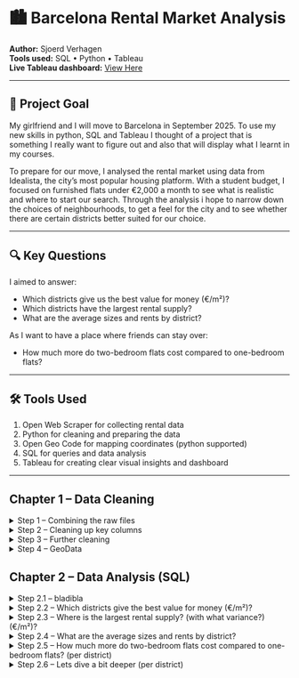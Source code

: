 # 🏙️ Barcelona Rental Market Analysis

**Author:** Sjoerd Verhagen  
**Tools used:** SQL • Python • Tableau  
**Live Tableau dashboard:** [View Here](https://public.tableau.com/views/YOUR-DASHBOARD-LINK)

---

## 🎯 Project Goal

My girlfriend and I will move to Barcelona in September 2025. To use my new skills in python, SQL and Tableau I thought of a project that is something I really want to figure out and also that will display what I learnt in my courses. 

To prepare for our move, I analysed the rental market using data from Idealista, the city’s most popular housing platform. With a student budget, I focused on furnished flats under €2,000 a month to see what is realistic and where to start our search. Through the analysis i hope to narrow down the choices of neighbourhoods, to get a feel for the city and to see whether there are certain districts better suited for our choice.


---

## 🔍 Key Questions

I aimed to answer:
- Which districts give us the best value for money (€/m²)?
- Which districts have the largest rental supply? 
- What are the average sizes and rents by district?

As I want to have a place where friends can stay over:
- How much more do two-bedroom flats cost compared to one-bedroom flats?


---

## 🛠️ Tools Used

1. Open Web Scraper for collecting rental data
2. Python for cleaning and preparing the data
3.  Open Geo Code for mapping coordinates (python supported)
4.  SQL for queries and data analysis
5. Tableau for creating clear visual insights and dashboard

---

## Chapter 1 – Data Cleaning

<details>
  <summary>Step 1 – Combining the raw files</summary


For step 1, I used Python to combine all individual CSV files into one dataset. I loaded each file from the project folder, appended them to a list of DataFrames, and then concatenated everything into a single DataFrame. I saved this as a new CSV file and quickly explored its structure to check that everything had loaded correctly.

```python
import os
import pandas as pd

folder_path = "/Users/sjoerdv/Documents/PERSOONLIJK/Portfolio/Data 27 jul"
csv_files = [f for f in os.listdir(folder_path) if f.endswith(".csv")]
df_list = []

# Loop through and read each file
for file in csv_files:
    file_path = os.path.join(folder_path, file)
    df = pd.read_csv(file_path)
    df_list.append(df)

# Combine all dataframes
combined_df = pd.concat(df_list, ignore_index=True)

# Save to new CSV
output_file = os.path.join(folder_path, "all_rent_data.csv")
combined_df.to_csv(output_file, index=False)

print(f"Combined {len(csv_files)} files into: {output_file}")

# Load the new combined file
df = pd.read_csv(output_file)

# Show shape
print("\nSHAPE of dataset:", df.shape)

# Show columns
print("\nCOLUMNS:")
print(df.columns.tolist())

# Show index
print("\nINDEX:")
print(df.index)

# Numeric stats
print("\nDESCRIPTIVE STATISTICS (numerical):")
print(df.describe())

# Non-numeric stats
print("\nDESCRIPTIVE STATISTICS (non-numerical):")
print(df.describe(include=['object']))

# Preview first 5 rows
print("\nFIRST 5 ROWS:")
print(df.head())
```

</details> <details> <summary>Step 2 – Cleaning up key columns</summary>


In this step, I cleaned the price, size, and price-per-m² columns. The raw data included symbols like “€” and “m²”. I stripped those out so the values are now usable as proper numbers.
- Converted price to price_clean, containing just the amount as a float.
- Did the same for price_per_m2 and size, which now have clean numerical values in new columns.
- Finally, I checked for missing values in those cleaned columns.



```python
import pandas as pd

# Load your dataset
file_path = "/Users/sjoerdv/Documents/PERSOONLIJK/Portfolio/Data 27 jul/all_rent_data.csv"
df = pd.read_csv(file_path)

# Clean 'price' (e.g. "1,100 €/month" → 1100.0)
df['price_clean'] = df['price'].str.replace(r'[^\d,]', '', regex=True)\
                                .str.replace(',', '')\
                                .astype(float)

# Clean 'price_per_m2' (e.g. "73.33 €/m²" → 73.33)
df['price_per_m2_clean'] = df['price_per_m2'].str.replace(r'[^\d.,]', '', regex=True)\
                                             .str.replace(',', '')\
                                             .astype(float)

# Clean 'size' (e.g. "15 m²" → 15.0)
df['size_clean'] = df['size'].str.replace(r'[^\d.,]', '', regex=True)\
                              .str.replace(',', '')\
                              .astype(float)

# Preview cleaned values
print("\nCleaned values:")
print(df[['price', 'price_clean', 'price_per_m2', 'price_per_m2_clean', 'size', 'size_clean']].head(10))

# Count non-missing values in each cleaned column
print("\nNon-missing values:")
print("price_clean:         ", df['price_clean'].notna().sum())
print("price_per_m2_clean:  ", df['price_per_m2_clean'].notna().sum())
print("size_clean:          ", df['size_clean'].notna().sum())
```

</details> <details>
  <summary>Step 3 – Further cleaning</summary


For step 3, I further cleaned the columns...


```python
import pandas as pd

# Load the dataset
file_path = "/Users/sjoerdv/Documents/PERSOONLIJK/Portfolio/Data 27 jul/all_rent_data_cleaned.csv"
df = pd.read_csv(file_path)

# Extract number of bedrooms (e.g. "2 bed." → 2.0)
df['bedrooms_clean'] = df['bedrooms'].str.extract(r'(\d+)').astype(float)

# Preview cleaned results
print("\n🛏️ Bedrooms cleaned preview:")
print(df[['bedrooms', 'bedrooms_clean']].head(10))

# Show descriptive statistics
print("\n📊 Descriptive statistics for bedrooms:")
print(df['bedrooms_clean'].describe())

# Save the updated file
output_path = "/Users/sjoerdv/Documents/PERSOONLIJK/Portfolio/Data 27 jul/all_rent_data_cleaned_v2.csv"
df.to_csv(output_path, index=False)

print(f"\n✅ File saved with cleaned bedrooms column:\n{output_path}")


——————
Code Block 3


import numpy as np

# Step 1: Extract numeric bedrooms from 'bedrooms' column
df['bedrooms_clean'] = df['bedrooms'].str.extract(r'(\d+)').astype(float)

# Step 2: Fill in 0 where listing-link indicates a Studio
is_studio = df['listing-link'].str.contains(r'\b[Ss]tudio\b', na=False)
df.loc[is_studio, 'bedrooms_clean'] = 0

# Step 3: Preview the result
print("\n🛏️ Cleaned bedrooms (including Studio):")
print(df[['listing-link', 'bedrooms', 'bedrooms_clean']].head(10))

# Step 4: Show stats
print("\n📊 Descriptive statistics for bedrooms_clean:")
print(df['bedrooms_clean'].describe())

# Step 5: Count missing values
print("\n❌ Missing values in bedrooms_clean:", df['bedrooms_clean'].isna().sum())



———————


# Fix remaining missing bedrooms based on keywords like 'Studio', 'Loft', etc.
studio_keywords = r'(Studio|Loft|Mini|Open-plan)'
studio_mask = df['bedrooms_clean'].isna() & df['listing-link'].str.contains(studio_keywords, case=False, na=False)
df.loc[studio_mask, 'bedrooms_clean'] = 0

# As fallback, fill any remaining NaNs with 0
df['bedrooms_clean'] = df['bedrooms_clean'].fillna(0)

# Ensure the column is numeric
df['bedrooms_clean'] = df['bedrooms_clean'].astype(int)

# Check for remaining missing values
missing = df['bedrooms_clean'].isna().sum()
print(f"❌ Missing values in bedrooms_clean: {missing}")

# Show descriptive statistics
print("\n📊 Descriptive statistics for bedrooms_clean:")
print(df['bedrooms_clean'].describe())
```
</details> 

</details> <details> <summary> Step 4 – GeoData</summary>

In this step i added the latitude and longitude for every apartment, through GeoData I can automate this process. By fillin gin the API and adding everything I made into geodata that I could later load into Tableau to make a visual representation of the barcelona map.

```python
import pandas as pd
from opencage.geocoder import OpenCageGeocode
import time
from tqdm import tqdm  # progress bar

# API key
key = '0a2df27082034108b046e61491ef609d'
geocoder = OpenCageGeocode(key)

# Load cleaned CSV
file_path = "/Users/sjoerdv/Documents/PERSOONLIJK/Portfolio/Data 27 jul/all_rent_data_cleaned_v3.csv"
df = pd.read_csv(file_path)

# Create address query (Street + Subdistrict + District + Barcelona, Spain)
def build_query(row):
    parts = [row['street_cleaned'], row['subdistrict'], row['district'], 'Barcelona, Spain']
    return ', '.join([p for p in parts if pd.notna(p)])

df['full_address'] = df.apply(build_query, axis=1)

# Geocode function
def geocode_address(query):
    try:
        results = geocoder.geocode(query)
        if results and len(results):
            lat = results[0]['geometry']['lat']
            lng = results[0]['geometry']['lng']
            country_code = results[0]['components'].get('country_code', '')
            timezone = results[0]['annotations']['timezone']['name']
            return pd.Series([lat, lng, country_code, timezone])
        else:
            return pd.Series([None, None, None, None])
    except Exception as e:
        print(f"Error geocoding {query}: {e}")
        return pd.Series([None, None, None, None])

# Apply geocoding with progress bar (and respect free tier: 1 request/sec)
tqdm.pandas()
df[['latitude', 'longitude', 'country_code', 'timezone']] = df['full_address'].progress_apply(lambda x: geocode_address(x))
    # Pause between requests to respect API rate limit
    # time.sleep(1)  # Uncomment if needed for free tier limit

# Save results
output_path = "/Users/sjoerdv/Documents/PERSOONLIJK/Portfolio/Data 27 jul/all_rent_data_geocoded.csv"
df.to_csv(output_path, index=False)
print(f"\n✅ Geocoded file saved to: {output_path}")
```
</details>


## Chapter 2 – Data Analysis (SQL)

<details>
  <summary>Step 2.1 – bladibla</summary

For step 1,

```sql
SELECT 
  district, 
  COUNT(*) AS number_of_listings,
  ROUND(AVG(price_clean),2) AS avg_price,
  MIN(price_clean) AS min_price,
  MAX(price_clean) AS max_price,
  ROUND(STDDEV_SAMP(price_clean),2) AS stddev_price
FROM table_v4
GROUP BY district
ORDER BY avg_price DESC;
```

Let us take a look at the table

| "district"            | "number_of_listings" | "avg_price" | "min_price" | "max_price" | "stddev_price" |
|-----------------------|----------------------|-------------|-------------|-------------|----------------|
| "Sant Martí"          | 134                  | 1627.01     | 650         | 2000        | 320.09         |
| "Eixample"            | 434                  | 1611.85     | 750         | 2000        | 293.27         |
| "Sant Andreu"         | 34                   | 1596.03     | 990         | 2000        | 357.77         |
| "Les Corts"           | 66                   | 1591.97     | 850         | 2000        | 295.73         |
| "Gràcia"              | 199                  | 1543.67     | 800         | 2000        | 306.06         |
| "Sarrià-Sant Gervasi" | 200                  | 1523.50     | 865         | 2000        | 244.91         |
| "Nou Barris"          | 17                   | 1479.12     | 850         | 2000        | 344.61         |
| "Sants-Montjuïc"      | 200                  | 1441.33     | 945         | 2000        | 244.22         |
| "Ciutat Vella"        | 846                  | 1339.66     | 700         | 2000        | 303.65         |
| "Horta Guinardó"      | 88                   | 1299.02     | 750         | 1995        | 284.45         |

Just to get an overview, I think as Nou Barris and Sant Andreu only have this many listings, I will exclude them as they are a very small sample size. Statistically with explorationary studies you take 30, and I will take that too as a benchmark. Lets focus on the other neighbourhoods with bigger sample sizes.
</details>

<details>
  <summary>Step 2.2 – Which districts give the best value for money (€/m²)? </summary

To answer this question lets take a look at the sqlquery...

```sql
SELECT 
  district,
  COUNT(*) AS number_of_listings,
  ROUND(AVG(price_per_m2_clean),2) AS avg_price_per_m2,
  MIN(price_per_m2_clean) AS min_price_per_m2,
  MAX(price_per_m2_clean) AS max_price_per_m2,
  ROUND(STDDEV_SAMP(price_per_m2_clean),2) AS stddev_price_per_m2
FROM table_v4
WHERE district NOT IN ('Sant Andreu', 'Nou Barris') 
GROUP BY district
ORDER BY avg_price_per_m2 ASC; 
```

In this table:

| district            | number_of_listings | avg_size_m2 | avg_rent | min_rent | max_rent | rent_stddev |
|---------------------|--------------------|-------------|----------|----------|----------|-------------|
| Horta Guinardó      |                 88 |       68.75 |  1299.02 |      750 |     1995 |      284.45 |
| Ciutat Vella        |                846 |       54.15 |  1339.66 |      700 |     2000 |      303.65 |
| Sants-Montjuïc      |                200 |       59.59 |  1441.33 |      945 |     2000 |      244.22 |
| Nou Barris          |                 17 |       80.76 |  1479.12 |      850 |     2000 |      344.61 |
| Sarrià-Sant Gervasi |                200 |       62.61 |   1523.5 |      865 |     2000 |      244.91 |
| Gràcia              |                199 |        63.9 |  1543.67 |      800 |     2000 |      306.06 |
| Les Corts           |                 66 |       73.26 |  1591.97 |      850 |     2000 |      295.73 |
| Sant Andreu         |                 34 |       69.18 |  1596.03 |      990 |     2000 |      357.77 |
| Eixample            |                434 |       65.59 |  1611.85 |      750 |     2000 |      293.27 |
| Sant Martí          |                134 |       66.08 |  1627.01 |      650 |     2000 |      320.09 |

**Horta Guinardó** and **Les Corts** give the best average price per m2, with a similar st dev compared to the other neighbourhoods. The average price is quie a bit lower then the other neighbourhoods, with a similar stdev. 
</details>

<details>
  <summary>Step 2.3 – Where is the largest rental supply? (with what variance?) (€/m²)? </summary

Here introducing the SQL

```sql
SELECT 
  district,
  COUNT(*) AS number_of_listings,
  ROUND(VAR_SAMP(price_clean),2) AS price_variance,
  ROUND(STDDEV_SAMP(price_clean),1) AS price_stddev
FROM table_v4
WHERE district NOT IN ('Sant Andreu', 'Nou Barris')
GROUP BY district
ORDER BY price_stddev DESC;
```

| district            | number_of_listings | price_variance | price_stddev |
|---------------------|--------------------|----------------|--------------|
| Ciutat Vella        |                846 |       92201.29 |        303.6 |
| Eixample            |                434 |        86004.7 |        293.3 |
| Sarrià-Sant Gervasi |                200 |       59978.54 |        244.9 |
| Sants-Montjuïc      |                200 |       59644.13 |        244.2 |
| Gràcia              |                199 |       93673.88 |        306.1 |
| Sant Martí          |                134 |      102454.79 |        320.1 |
| Horta Guinardó      |                 88 |       80911.56 |        284.4 |
| Les Corts           |                 66 |       87456.15 |        295.7 |

The biggest rental supply is in **Ciuttat Vella**, Followed by **Exiample**. We see here that the standard deviation of the price is also the lowest in **Sarrià-Sant Gervasi** and **Sants-Montjuï**, which have the third and forth most listings available. Even thought they had greater average pricesthen **Les Corts** and **Guinardo**. The biggest variance is in **Sant Marti**. 
</details>

<details>
  <summary>Step 2.4 – What are the average sizes and rents by district? </summary

```sql
SELECT 
  district,
  COUNT(*) AS number_of_listings,
  ROUND(AVG(size_clean),2) AS avg_size_m2,
  ROUND(AVG(price_clean),2) AS avg_rent,
  MIN(price_clean) AS min_rent,
  MAX(price_clean) AS max_rent,
  ROUND(STDDEV_SAMP(price_clean),2) AS rent_stddev
FROM table_v4
WHERE district NOT IN ('Sant Andreu', 'Nou Barris') 
GROUP BY district
ORDER BY avg_rent ASC;  
```

| district            | number_of_listings | avg_size_m2 | avg_rent | min_rent | max_rent | rent_stddev |
|---------------------|--------------------|-------------|----------|----------|----------|-------------|
| Horta Guinardó      |                 88 |       68.75 |  1299.02 |      750 |     1995 |      284.45 |
| Ciutat Vella        |                846 |       54.15 |  1339.66 |      700 |     2000 |      303.65 |
| Sants-Montjuïc      |                200 |       59.59 |  1441.33 |      945 |     2000 |      244.22 |
| Sarrià-Sant Gervasi |                200 |       62.61 |   1523.5 |      865 |     2000 |      244.91 |
| Gràcia              |                199 |        63.9 |  1543.67 |      800 |     2000 |      306.06 |
| Les Corts           |                 66 |       73.26 |  1591.97 |      850 |     2000 |      295.73 |
| Eixample            |                434 |       65.59 |  1611.85 |      750 |     2000 |      293.27 |
| Sant Martí          |                134 |       66.08 |  1627.01 |      650 |     2000 |      320.09 |

The average rent in Horta Guinardo and Cuitat Vella is the lowest, followed by Sants-Montjuïc. If you compare that to avg size, you see that Horta Guinardo also is the district with the second highest average size. 
</details>

<details>
  <summary>Step 2.5 – How much more do two-bedroom flats cost compared to one-bedroom flats? (per district) </summary
                                                                                                              
This query compares average rents for 1- and 2-bedroom apartments across Barcelona districts, excluding Sant Andreu and Nou Barris. It uses a CTE and a self-join to calculate both the absolute and percentage rent difference between the two apartment types. The output reveals how much more expensive 2-bedrooms are per district, offering clear insight into local rental pricing dynamics.                                                                                                                    
  ```sql

WITH rent_by_bedrooms AS (
  SELECT 
    district,
    bedrooms_cleaned,
    AVG(price_clean) AS avg_rent
  FROM table_v4
  WHERE bedrooms_cleaned IN (1, 2)
    AND district NOT IN ('Sant Andreu', 'Nou Barris')
  GROUP BY district, bedrooms_cleaned
)
SELECT 
  r1.district,
  r2.avg_rent - r1.avg_rent AS price_diff_2b_vs_1b,
  ROUND(( (r2.avg_rent - r1.avg_rent) / r1.avg_rent ) * 100, 1) AS pct_diff_2b_vs_1b,
  r1.avg_rent AS avg_rent_1b,
  r2.avg_rent AS avg_rent_2b
FROM rent_by_bedrooms r1
JOIN rent_by_bedrooms r2
  ON r1.district = r2.district
WHERE r1.bedrooms_cleaned = 1 
  AND r2.bedrooms_cleaned = 2
ORDER BY price_diff_2b_vs_1b DESC;
```

| district            | price_diff_2b_vs_1b | pct_diff_2b_vs_1b | avg_rent_1b | avg_rent_2b |
|---------------------|---------------------|-------------------|-------------|-------------|
| Les Corts           |               62.42 |             4.11% |      1519.1 |     1581.52 |
| Sants-Montjuïc      |              104.96 |             7.63% |     1375.14 |     1480.11 |
| Sarrià-Sant Gervasi |              132.93 |             9.19% |     1447.13 |     1580.06 |
| Eixample            |              176.34 |            11.73% |     1502.96 |      1679.3 |
| Gràcia              |              206.82 |            14.68% |     1409.24 |     1616.06 |
| Sant Martí          |              228.57 |            15.35% |        1489 |     1717.57 |
| Ciutat Vella        |              239.47 |             19.4% |     1234.53 |        1474 |
| Horta Guinardó      |              262.49 |            23.93% |     1096.87 |     1359.35 |

You see here that the lowest change is in Les Corts, followed by Sants-Montjuïc. Interestingly, in Sants-Montjuïc has the single lowest change for a second bedroom, and it has the top 3 lowest average rent costs as well. Where for Cuitat Vella en Horta Guinardo, the difference between one and two bedrooms was the biggest, even though they were the ones with the lowest rent. Could it be that it is skewed because there are way more 1 bedroom listings?
</details>

<details>
  <summary>Step 2.6 – Lets dive a bit deeper (per district) </summary

This query compares average rents for 1- and 2-bedroom apartments per district, excluding two districts. It calculates both the absolute and percentage price difference using a self-join on a grouped subquery. The result highlights how much more expensive 2-bedroom apartments are, giving further insight into rental pricing by district.

```sql
WITH rent_counts AS (
    SELECT 
        district,
        bedrooms_cleaned,
        COUNT(*) AS listings_count,
        ROUND(AVG(price_clean), 2) AS avg_rent
    FROM table_v4
    WHERE bedrooms_cleaned IN (1, 2)
      AND district NOT IN ('Sant Andreu', 'Nou Barris')
    GROUP BY district, bedrooms_cleaned
)
SELECT 
    r1.district,
    r1.listings_count AS one_bed_count,
    r2.listings_count AS two_bed_count,
    ROUND(r1.avg_rent, 2) AS avg_rent_1b,
    ROUND(r2.avg_rent, 2) AS avg_rent_2b,
    ROUND(r2.avg_rent - r1.avg_rent, 2) AS price_diff,
    ROUND(((r2.avg_rent - r1.avg_rent) / r1.avg_rent) * 100, 2) AS pct_diff
FROM rent_counts r1
JOIN rent_counts r2
  ON r1.district = r2.district
WHERE r1.bedrooms_cleaned = 1
  AND r2.bedrooms_cleaned = 2
ORDER BY pct_diff ASC;
```

| district            | one_bed_count | two_bed_count | avg_rent_1b | avg_rent_2b | price_diff | pct_diff |
|---------------------|---------------|---------------|-------------|-------------|------------|----------|
| Les Corts           |            10 |            23 |      1519.1 |     1581.52 |      62.42 |     4.11 |
| Sants-Montjuïc      |            69 |            73 |     1375.14 |     1480.11 |     104.97 |     7.63 |
| Sarrià-Sant Gervasi |            78 |            64 |     1447.13 |     1580.06 |     132.93 |     9.19 |
| Eixample            |           159 |           132 |     1502.96 |      1679.3 |     176.34 |    11.73 |
| Gràcia              |            50 |            85 |     1409.24 |     1616.06 |     206.82 |    14.68 |
| Sant Martí          |            30 |            68 |        1489 |     1717.57 |     228.57 |    15.35 |
| Ciutat Vella        |           371 |           286 |     1234.53 |        1474 |     239.47 |     19.4 |
| Horta Guinardó      |            15 |            31 |     1096.87 |     1359.35 |     262.48 |    23.93 |

As we see here is that indeed Horta Guinardo has the lowest number of listings, followed by Les Corts. Interesting, Cuitat Vella had the most listings. Here it seems that for bigger apartments with 2 bedrooms **Sants-Montjuïc** seems to be a good fit, as it has a good number of listings, a low average rent (top3), for a 1 bedroom apartment, and a low average rent for a 2 bedroom apartment (3rd place).
</details>


